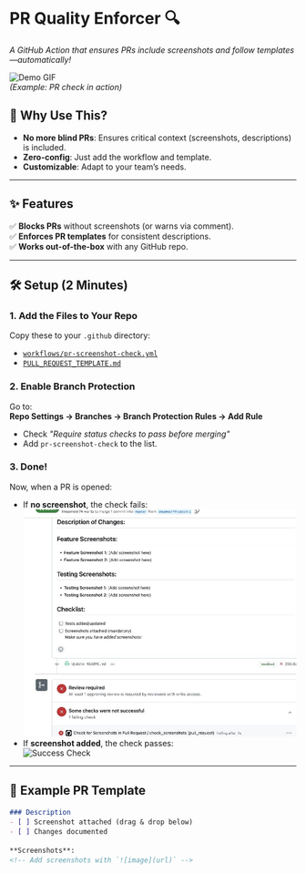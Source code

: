 # PR Quality Enforcer 🔍  
_A GitHub Action that ensures PRs include screenshots and follow templates—automatically!_

![Demo GIF](https://media.giphy.com/media/v1.Y2lkPTc5MGI3NjExcW0yY2V6dWl4Z3FjZ3JtM3JtY2VjZzJ6eHZtN2RqZmZ1ZWZ0YiZlcD12MV9pbnRlcm5hbF9naWZfYnlfaWQmY3Q9Zw/xT5LMHxhOfscxPfIfm/giphy.gif)  
*(Example: PR check in action)*  

## 🚀 Why Use This?  
- **No more blind PRs**: Ensures critical context (screenshots, descriptions) is included.  
- **Zero-config**: Just add the workflow and template.  
- **Customizable**: Adapt to your team’s needs.  

---

## ✨ **Features**  
✅ **Blocks PRs** without screenshots (or warns via comment).  
✅ **Enforces PR templates** for consistent descriptions.  
✅ **Works out-of-the-box** with any GitHub repo.  

---

## 🛠 **Setup (2 Minutes)**  
### 1. Add the Files to Your Repo  
Copy these to your `.github` directory:  
- [`workflows/pr-screenshot-check.yml`](.github/workflows/pr-screenshot-check.yml)  
- [`PULL_REQUEST_TEMPLATE.md`](.github/PULL_REQUEST_TEMPLATE.md)  

### 2. Enable Branch Protection  
Go to:  
**Repo Settings → Branches → Branch Protection Rules → Add Rule**  
- Check _"Require status checks to pass before merging"_  
- Add `pr-screenshot-check` to the list.  

### 3. Done!  
Now, when a PR is opened:  
- If **no screenshot**, the check fails:  
  ![Failed Check](pr_check_fail.jpeg)  
- If **screenshot added**, the check passes:  
  ![Success Check](pr_check_success.jpeg)  

---

## 📝 **Example PR Template**  
```markdown  
### Description  
- [ ] Screenshot attached (drag & drop below)  
- [ ] Changes documented  

**Screenshots**:  
<!-- Add screenshots with `![image](url)` -->  

